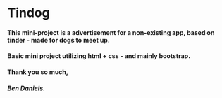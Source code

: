 # Tindog

#### This mini-project is a advertisement for a non-existing app, based on tinder - made for dogs to meet up.
#### Basic mini project utilizing html + css - and mainly bootstrap.
#### Thank you so much,
##### Ben Daniels.
